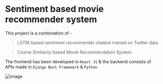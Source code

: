 # Sentiment based movie recommender system

This project is a combination of -
> LSTM-based sentiment recommender chatbot trained on Twitter data

> Cosine Similarity based Movie Recommendation System

The frontend has been developed in ```React JS``` & the backend consists of APIs made in ```Django Rest Framework``` & ```Python```

![image](https://user-images.githubusercontent.com/72307306/224819025-ed7a9a9e-2d67-4d2b-9195-936871b9b468.png)

